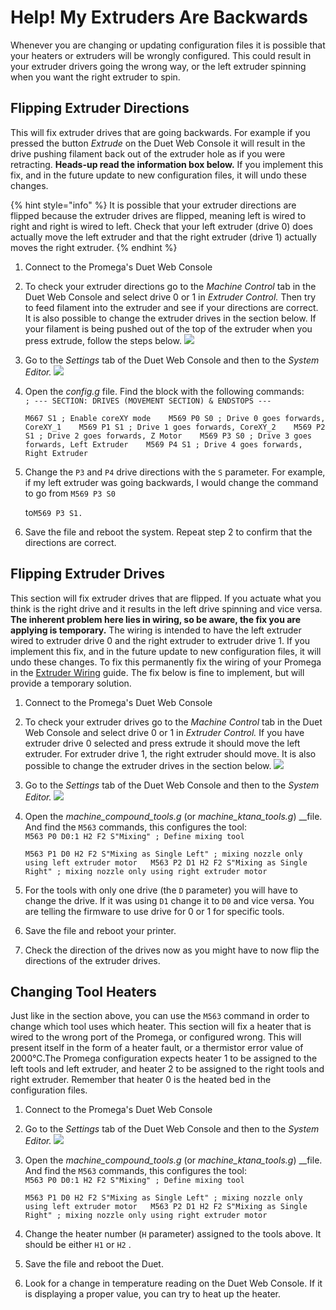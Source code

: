 # Help! My Extruders Are Backwards



Whenever you are changing or updating configuration files it is possible that your heaters or extruders will be wrongly configured. This could result in your extruder drivers going the wrong way, or the left extruder spinning when you want the right extruder to spin.

## Flipping Extruder Directions

This will fix extruder drives that are going backwards. For example if you pressed the button _Extrude_ on the Duet Web Console it will result in the drive pushing filament back out of the extruder hole as if you were retracting. **Heads-up read the information box below.** If you implement this fix, and in the future update to new configuration files, it will undo these changes.

{% hint style="info" %}
It is possible that your extruder directions are flipped because the extruder drives are flipped, meaning left is wired to right and right is wired to left. Check that your left extruder \(drive 0\) does actually move the left extruder and that the right extruder \(drive 1\) actually moves the right extruder.
{% endhint %}

1. Connect to the Promega's Duet Web Console
2. To check your extruder directions go to the _Machine Control_ tab in the Duet Web Console and select drive 0 or 1 in _Extruder Control._ Then try to feed filament into the extruder and see if your directions are correct. It is also possible to change the extruder drives in the section below. If your filament is being pushed out of the top of the extruder when you press extrude, follow the steps below.  ![](../../.gitbook/assets/machinecontrol.png) 
3. Go to the _Settings_ tab of the Duet Web Console and then to the _System Editor._  ![](../../.gitbook/assets/settingsssytemeditor.png) 
4. Open the _config.g_ file. Find the block with the following commands:  
   `; --- SECTION: DRIVES (MOVEMENT SECTION) & ENDSTOPS ---`

   `M667 S1 ; Enable coreXY mode   
   M569 P0 S0 ; Drive 0 goes forwards, CoreXY_1   
   M569 P1 S1 ; Drive 1 goes forwards, CoreXY_2   
   M569 P2 S1 ; Drive 2 goes forwards, Z Motor   
   M569 P3 S0 ; Drive 3 goes forwards, Left Extruder   
   M569 P4 S1 ; Drive 4 goes forwards, Right Extruder`

5. Change the `P3` and `P4` drive directions with the `S` parameter. For example, if my left extruder was going backwards, I would change the command to go from `M569 P3 S0`

    to`M569 P3 S1.`

6. Save the file and reboot the system. Repeat step 2 to confirm that the directions are correct.

## Flipping Extruder Drives

This section will fix extruder drives that are flipped. If you actuate what you think is the right drive and it results in the left drive spinning and vice versa. **The inherent problem here lies in wiring, so be aware, the fix you are applying is temporary.** The wiring is intended to have the left extruder wired to extruder drive 0 and the right extruder to extruder drive 1. If you implement this fix, and in the future update to new configuration files, it will undo these changes. To fix this permanently fix the wiring of your Promega in the [Extruder Wiring]() guide. The fix below is fine to implement, but will provide a temporary solution.

1. Connect to the Promega's Duet Web Console
2. To check your extruder drives go to the _Machine Control_ tab in the Duet Web Console and select drive 0 or 1 in _Extruder Control._ If you have extruder drive 0 selected and press extrude it should move the left extruder. For extruder drive 1, the right extruder should move.  It is also possible to change the extruder drives in the section below.   ![](../../.gitbook/assets/machinecontrol.png) 
3. Go to the _Settings_ tab of the Duet Web Console and then to the _System Editor._  ![](../../.gitbook/assets/settingsssytemeditor.png) 
4. Open the _machine\_compound\_tools.g_ \(or _machine\_ktana\_tools.g_\) __file. And find the `M563`  commands, this configures the tool:  
   `M563 P0 D0:1 H2 F2 S"Mixing" ; Define mixing tool` 

   `M563 P1 D0 H2 F2 S"Mixing as Single Left" ; mixing nozzle only using left extruder motor  
   M563 P2 D1 H2 F2 S"Mixing as Single Right" ; mixing nozzle only using right extruder motor`

5. For the tools with only one drive \(the `D` parameter\) you will have to change the drive. If it was using `D1` change it to `D0` and vice versa. You are telling the firmware to use drive for 0 or 1 for specific tools.
6. Save the file and reboot your printer.
7. Check the direction of the drives now as you might have to now flip the directions of the extruder drives.

## Changing Tool Heaters

Just like in the section above, you can use the `M563` command in order to change which tool uses which heater. This section will fix a heater that is wired to the wrong port of the Promega, or configured wrong. This will present itself in the form of a heater fault, or a thermistor error value of 2000°C.The Promega configuration expects heater 1 to be assigned to the left tools and left extruder, and heater 2 to be assigned to the right tools and right extruder. Remember that heater 0 is the heated bed in the configuration files. 

1. Connect to the Promega's Duet Web Console   
2. Go to the _Settings_ tab of the Duet Web Console and then to the _System Editor._  ![](../../.gitbook/assets/settingsssytemeditor.png) 
3. Open the _machine\_compound\_tools.g_ \(or _machine\_ktana\_tools.g_\) __file. And find the `M563`  commands, this configures the tool:  
   `M563 P0 D0:1 H2 F2 S"Mixing" ; Define mixing tool` 

   `M563 P1 D0 H2 F2 S"Mixing as Single Left" ; mixing nozzle only using left extruder motor  
   M563 P2 D1 H2 F2 S"Mixing as Single Right" ; mixing nozzle only using right extruder motor`

4. Change the heater number \(`H` parameter\) assigned to the tools above. It should be either `H1` or `H2` .
5. Save the file and reboot the Duet.
6. Look for a change in temperature reading on the Duet Web Console. If it is displaying a proper value, you can try to heat up the heater.

